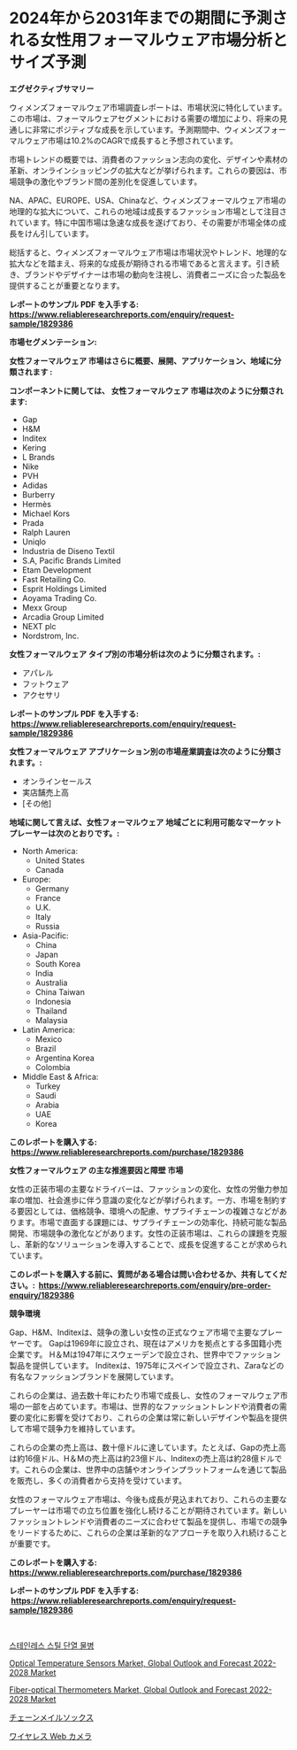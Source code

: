 <p><h1>2024年から2031年までの期間に予測される女性用フォーマルウェア市場分析とサイズ予測</h1></p><p><strong>エグゼクティブサマリー</strong></p>
<p><p>ウィメンズフォーマルウェア市場調査レポートは、市場状況に特化しています。この市場は、フォーマルウェアセグメントにおける需要の増加により、将来の見通しに非常にポジティブな成長を示しています。予測期間中、ウィメンズフォーマルウェア市場は10.2%のCAGRで成長すると予想されています。</p><p>市場トレンドの概要では、消費者のファッション志向の変化、デザインや素材の革新、オンラインショッピングの拡大などが挙げられます。これらの要因は、市場競争の激化やブランド間の差別化を促進しています。</p><p>NA、APAC、EUROPE、USA、Chinaなど、ウィメンズフォーマルウェア市場の地理的な拡大について、これらの地域は成長するファッション市場として注目されています。特に中国市場は急速な成長を遂げており、その需要が市場全体の成長をけん引しています。</p><p>総括すると、ウィメンズフォーマルウェア市場は市場状況やトレンド、地理的な拡大などを踏まえ、将来的な成長が期待される市場であると言えます。引き続き、ブランドやデザイナーは市場の動向を注視し、消費者ニーズに合った製品を提供することが重要となります。</p></p>
<p><strong>レポートのサンプル PDF を入手する: <a href="https://www.reliableresearchreports.com/enquiry/request-sample/1829386">https://www.reliableresearchreports.com/enquiry/request-sample/1829386</a></strong></p>
<p><strong>市場セグメンテーション:</strong></p>
<p><strong> 女性フォーマルウェア 市場はさらに概要、展開、アプリケーション、地域に分類されます :</strong></p>
<p><strong>コンポーネントに関しては、 女性フォーマルウェア 市場は次のように分類されます: &nbsp;</strong></p>
<p><ul><li>Gap</li><li>H&M</li><li>Inditex</li><li>Kering</li><li>L Brands</li><li>Nike</li><li>PVH</li><li>Adidas</li><li>Burberry</li><li>Hermès</li><li>Michael Kors</li><li>Prada</li><li>Ralph Lauren</li><li>Uniqlo</li><li>Industria de Diseno Textil</li><li>S.A, Pacific Brands Limited</li><li>Etam Development</li><li>Fast Retailing Co.</li><li>Esprit Holdings Limited</li><li>Aoyama Trading Co.</li><li>Mexx Group</li><li>Arcadia Group Limited</li><li>NEXT plc</li><li>Nordstrom, Inc.</li></ul></p>
<p><strong> 女性フォーマルウェア タイプ別の市場分析は次のように分類されます。:</strong></p>
<p><ul><li>アパレル</li><li>フットウェア</li><li>アクセサリ</li></ul></p>
<p><strong>レポートのサンプル PDF を入手する: &nbsp;<a href="https://www.reliableresearchreports.com/enquiry/request-sample/1829386">https://www.reliableresearchreports.com/enquiry/request-sample/1829386</a></strong></p>
<p><strong> 女性フォーマルウェア アプリケーション別の市場産業調査は次のように分類されます。:</strong></p>
<p><ul><li>オンラインセールス</li><li>実店舗売上高</li><li>[その他]</li></ul></p>
<p><strong>地域に関して言えば、女性フォーマルウェア 地域ごとに利用可能なマーケットプレーヤーは次のとおりです。:</strong></p>
<p><ul>
    <li>
        North America:
        <ul>
            <li>United States</li>
            <li>Canada</li>
        </ul>
    </li>
    <li>
        Europe:
        <ul>
            <li>Germany</li>
            <li>France</li>
            <li>U.K.</li>
            <li>Italy</li>
            <li>Russia</li>
        </ul>
    </li>
    <li>
        Asia-Pacific:
        <ul>
            <li>China</li>
            <li>Japan</li>
            <li>South Korea</li>
            <li>India</li>
            <li>Australia</li>
            <li>China Taiwan</li>
            <li>Indonesia</li>
            <li>Thailand</li>
            <li>Malaysia</li>
        </ul>
    </li>
    <li>
        Latin America:
        <ul>
            <li>Mexico</li>
            <li>Brazil</li>
            <li>Argentina Korea</li>
            <li>Colombia</li>
        </ul>
    </li>
    <li>
        Middle East & Africa:
        <ul>
            <li>Turkey</li>
            <li>Saudi</li>
            <li>Arabia</li>
            <li>UAE</li>
            <li>Korea</li>
        </ul>
    </li>
    </ul></p>
<p><strong>このレポートを購入する: &nbsp;<a href="https://www.reliableresearchreports.com/purchase/1829386">https://www.reliableresearchreports.com/purchase/1829386</a></strong></p>
<p><strong>女性フォーマルウェア の主な推進要因と障壁 市場</strong></p>
<p><p>女性の正装市場の主要なドライバーは、ファッションの変化、女性の労働力参加率の増加、社会進歩に伴う意識の変化などが挙げられます。一方、市場を制約する要因としては、価格競争、環境への配慮、サプライチェーンの複雑さなどがあります。市場で直面する課題には、サプライチェーンの効率化、持続可能な製品開発、市場競争の激化などがあります。女性の正装市場は、これらの課題を克服し、革新的なソリューションを導入することで、成長を促進することが求められています。</p></p>
<p><strong>このレポートを購入する前に、質問がある場合は問い合わせるか、共有してください。:&nbsp; <a href="https://www.reliableresearchreports.com/enquiry/pre-order-enquiry/1829386">https://www.reliableresearchreports.com/enquiry/pre-order-enquiry/1829386</a></strong></p>
<p><strong>競争環境</strong></p>
<p><p>Gap、H&M、Inditexは、競争の激しい女性の正式なウェア市場で主要なプレーヤーです。 Gapは1969年に設立され、現在はアメリカを拠点とする多国籍小売企業です。 H＆Mは1947年にスウェーデンで設立され、世界中でファッション製品を提供しています。 Inditexは、1975年にスペインで設立され、Zaraなどの有名なファッションブランドを展開しています。</p><p>これらの企業は、過去数十年にわたり市場で成長し、女性のフォーマルウェア市場の一部を占めています。市場は、世界的なファッショントレンドや消費者の需要の変化に影響を受けており、これらの企業は常に新しいデザインや製品を提供して市場で競争力を維持しています。</p><p>これらの企業の売上高は、数十億ドルに達しています。たとえば、Gapの売上高は約16億ドル、H＆Mの売上高は約23億ドル、Inditexの売上高は約28億ドルです。これらの企業は、世界中の店舗やオンラインプラットフォームを通じて製品を販売し、多くの消費者から支持を受けています。</p><p>女性のフォーマルウェア市場は、今後も成長が見込まれており、これらの主要なプレーヤーは市場での立ち位置を強化し続けることが期待されています。新しいファッショントレンドや消費者のニーズに合わせて製品を提供し、市場での競争をリードするために、これらの企業は革新的なアプローチを取り入れ続けることが重要です。</p></p>
<p><strong>このレポートを購入する: &nbsp; <a href="https://www.reliableresearchreports.com/purchase/1829386">https://www.reliableresearchreports.com/purchase/1829386</a></strong></p>
<p><strong>レポートのサンプル PDF を入手する: &nbsp;<a href="https://www.reliableresearchreports.com/enquiry/request-sample/1829386">https://www.reliableresearchreports.com/enquiry/request-sample/1829386</a></strong><strong></strong></p>
<p>&nbsp;</p>
<p><p><a href="https://github.com/oajzkywllm460/Market-Research-Report-List-1/blob/main/9376163187668.md">스테인레스 스틸 단열 물병</a></p><p><a href="https://view.publitas.com/reportprime-1/decoding-the-optical-temperature-sensors-market-global-outlook-and-forecast-2022-2028-market-a-deep-dive-into-the-latest-market-trends-market-segmentation-and-competitive-analysis/">Optical Temperature Sensors Market, Global Outlook and Forecast 2022-2028 Market</a></p><p><a href="https://view.publitas.com/reportprime-1/fiber-optical-thermometers-market-global-outlook-and-forecast-2022-2028-market-research-report-unlocks-analysis-on-the-market-financial-status-market-size-and-market-revenue-upto-2030/">Fiber-optical Thermometers Market, Global Outlook and Forecast 2022-2028 Market</a></p><p><a href="https://medium.com/@ashman753/%E3%83%81%E3%82%A7%E3%83%BC%E3%83%B3%E3%83%A1%E3%83%BC%E3%83%AB%E3%82%BD%E3%83%83%E3%82%AF%E3%82%B9%E5%B8%82%E5%A0%B4-%E7%AB%B6%E4%BA%89%E5%88%86%E6%9E%90-%E5%B8%82%E5%A0%B4%E3%81%AE%E3%83%88%E3%83%AC%E3%83%B3%E3%83%89-%E3%81%8A%E3%82%88%E3%81%B32031%E5%B9%B4%E3%81%BE%E3%81%A7%E3%81%AE%E4%BA%88%E6%B8%AC-e1d671955b6b">チェーンメイルソックス</a></p><p><a href="https://github.com/cbigkbh02719/Market-Research-Report-List-1/blob/main/8184466187734.md">ワイヤレス Web カメラ</a></p></p>